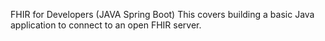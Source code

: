 FHIR for Developers (JAVA Spring Boot)
This covers building a basic Java application to connect to an open FHIR server.


